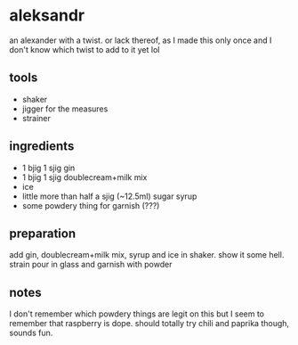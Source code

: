 # aleksandr

an alexander with a twist. or lack thereof, as I made this only once and I don't know which twist to add to it yet lol

## tools

- shaker
- jigger for the measures
- strainer

## ingredients

- 1 bjig 1 sjig gin
- 1 bjig 1 sjig doublecream+milk mix
- ice
- little more than half a sjig (~12.5ml) sugar syrup
- some powdery thing for garnish (???)

## preparation

add gin, doublecream+milk mix, syrup and ice in shaker. show it some hell. strain pour in glass and garnish with powder

## notes

I don't remember which powdery things are legit on this but I seem to remember that raspberry is dope. should totally try chili and paprika though, sounds fun.